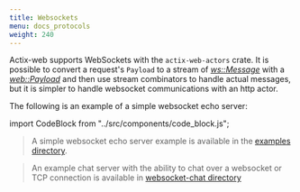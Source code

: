 ```yaml
---
title: Websockets
menu: docs_protocols
weight: 240
---
```


Actix-web supports WebSockets with the `actix-web-actors` crate. It is possible to convert a
request's `Payload` to a stream of [*ws::Message*][message] with a [*web::Payload*][payload]
and then use stream combinators to handle actual messages, but it is simpler to handle
websocket communications with an http actor.

The following is an example of a simple websocket echo server:

import CodeBlock from "../src/components/code_block.js";
<CodeBlock example="websockets" file="main.rs" section="websockets" />

> A simple websocket echo server example is available in the [examples directory][examples].

> An example chat server with the ability to chat over a websocket or TCP connection
> is available in [websocket-chat directory][chat]

[message]: https://docs.rs/actix-web-actors/2/actix_web_actors/ws/enum.Message.html
[payload]: https://docs.rs/actix-web/3/actix_web/web/struct.Payload.html
[examples]: https://github.com/actix/examples/tree/master/websockets/websocket
[chat]: https://github.com/actix/examples/tree/master/websockets/chat
